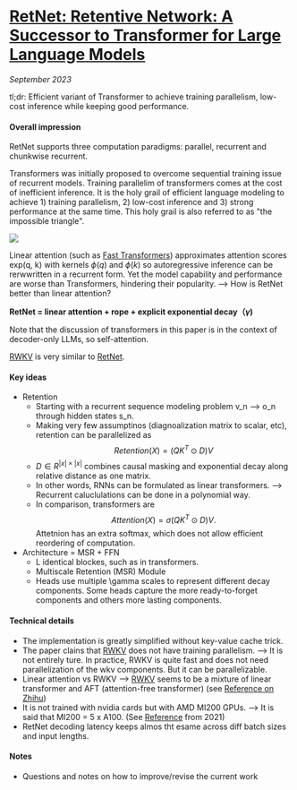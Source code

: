 # [RetNet: Retentive Network: A Successor to Transformer for Large Language Models](https://arxiv.org/abs/2307.08621)

_September 2023_

tl;dr: Efficient variant of Transformer to achieve training parallelism, low-cost inference while keeping good performance. 

#### Overall impression
RetNet supports three computation paradigms: parallel, recurrent and chunkwise recurrent. 

Transformers was initially proposed to overcome sequential training issue of recurrent models. Training parallelim of transformers comes at the cost of inefficient inference. It is the holy grail of efficient language modeling to achieve 1) training parallelism, 2) low-cost inference and 3) strong performance at the same time. This holy grail is also referred to as "the impossible triangle".

![](https://pic3.zhimg.com/80/v2-595f377f0e12c3839a0cbbffb9861d0a_1440w.webp)

Linear attention (such as [Fast Transformers](fast_transformer.md)) approximates attention scores exp(q, k) with kernels $\phi(q)$ and $\phi(k)$ so autoregressive inference can be rerwwritten in a recurrent form. Yet the model capability and performance are worse than Transformers, hindering their popularity. --> How is RetNet better than linear attention?

**RetNet = linear attention + rope + explicit exponential decay（$\gamma$)**

Note that the discussion of transformers in this paper is in the context of decoder-only LLMs, so self-attention.

[RWKV](rwkv.md) is very similar to [RetNet](retnet.md).

#### Key ideas
- Retention
	- Starting with a recurrent sequence modeling problem v_n --> o_n through hidden states s_n.
	- Making very few assumptinos (diagnoalization matrix to scalar, etc), retention can be parallelized as 
$$Retention(X) = (QK^T \odot D)V$$
	- $D \in R^{|x| \times |x|}$ combines causal masking and exponential decay along relative distance as one matrix. 
	- In other words, RNNs can be formulated as linear transformers. --> Recurrent caluclulations can be done in a polynomial way.
	- In comparison, transformers are
$$Attention(X) = \sigma(QK^T \odot D)V.$$ Attetnion has an extra softmax, which does not allow efficient reordering of computation.
- Architecture = MSR + FFN
	- L identical blockes, such as in transformers. 
	- Multiscale Retention (MSR) Module
	- Heads use multiple \gamma scales to represent different decay components. Some heads capture the more ready-to-forget components and others more lasting components.

#### Technical details
- The implementation is greatly simplified without key-value cache trick.
- The paper clains that [RWKV](rwkv.md) does not have training parallelism. --> It is not entirely ture. In practice, RWKV is quite fast and does not need parallelization of the wkv components. But it can be parallelizable.
- Linear attention vs RWKV --> [RWKV](rwkv.md) seems to be a mixture of linear transformer and AFT (attention-free transformer) (see [Reference on Zhihu](https://zhuanlan.zhihu.com/p/656323242))
- It is not trained with nvidia cards but with AMD MI200 GPUs. --> It is said that MI200 = 5 x A100. (See [Reference](https://zhuanlan.zhihu.com/p/431346049) from 2021)
- RetNet decoding latency keeps almos tht esame across diff batch sizes and input lengths.

#### Notes
- Questions and notes on how to improve/revise the current work
